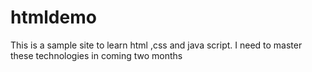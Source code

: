 # htmldemo
This is a sample site to learn html ,css and java script. I need to master these technologies in coming two months

